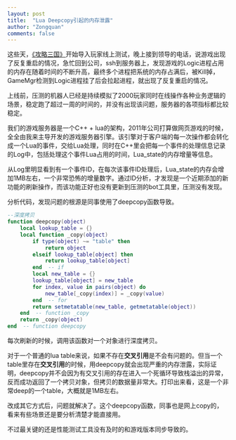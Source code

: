 ```yaml
---
layout: post
title:  "Lua Deepcopy引起的内存泄露"
author: "Zongquan"
comments: false
---
```


这些天，[《攻略三国》](http://3g.gyyx.cn/)开始导入玩家线上测试，晚上接到领导的电话，说游戏出现了反复重启的情况，急忙回到公司，ssh到服务器上，发现游戏的Logic进程占用的内存在随着时间的不断升高，最终多个进程把系统的内存占满后，被Kill掉，GameMgr检测到Logic进程挂了后会拉起进程，就出现了反复重启的情况。

上线前，压测的机器人已经是持续模拟了2000玩家同时在线操作各种业务逻辑的场景，稳定跑了超过一周的时间的，并没有出现该问题，服务器的各项指标都比较稳定。

我们的游戏服务器是一个C++ + lua的架构，2011年公司打算做网页游戏的时候，全全由我来主导开发的游戏服务器引擎。该引擎对于客户端的每一次操作都会转化成一个Lua的事件，交给Lua处理，同时在C++里会把每一个事件的处理信息记录的Log中，包括处理这个事件Lua占用的时间，Lua_state的内存增量等信息。

从Log里明显看到有一个事件ID，在每次该事件ID处理后，Lua_state的内存会增加1MB左右，一个非常恐怖的增量数字。通过ID分析，才发现是一个近期添加的新功能的刷新操作，而该功能正好也没有更新到压测的bot工具里，压测没有发现。

分析代码，发现问题的根源是同事使用了deepcopy函数导致。

```lua
--深度拷贝
function deepcopy(object)    
	local lookup_table = {}
	local function _copy(object)
		if type(object) ~= "table" then
			return object
		elseif lookup_table[object] then
			return lookup_table[object]
		end  -- if        
		local new_table = {}
		lookup_table[object] = new_table
		for index, value in pairs(object) do
			new_table[_copy(index)] = _copy(value)
		end  -- for        
		return setmetatable(new_table, getmetatable(object))    
	end  -- function _copy    
	return _copy(object)
end  -- function deepcopy
```

每次刷新的时候，调用该函数对一个对象进行深度拷贝。

对于一个普通的lua table来说，如果不存在**交叉引用**是不会有问题的。但当一个table里存在**交叉引用**的时候，用deepcopy就会出现严重的内存泄露，实际证明，deepcopy并不会因为有交叉引用的存在进入一个死循环导致栈溢出的异常，反而成功返回了一个拷贝对象，但拷贝的数据量非常大。打印出来看，这是一个非常deep的一个table，大概就是1MB左右。

改成其它方式后，问题就解决了。这个deepcopy函数，同事也是网上copy的，看来有些场景还是要分析清楚才能直接用。

不过最关键的还是性能测试工具没有及时的和游戏版本同步导致的。

